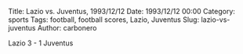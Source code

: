 Title: Lazio vs. Juventus, 1993/12/12
Date: 1993/12/12 00:00
Category: sports
Tags: football, football scores, Lazio, Juventus
Slug: lazio-vs-juventus
Author: carbonero


Lazio 3 - 1 Juventus
